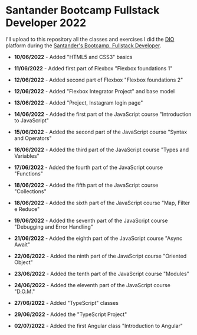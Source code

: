 # Santander Bootcamp Fullstack Developer 2022

I'll upload to this repository all the classes and exercises I did the [DIO](https://digitalinnovation.one/) platform during the [Santander's Bootcamp, Fullstack Developer](https://web.dio.me/track/33c858ab-35fb-4170-9193-a9eef8c2ba25).

- **10/06/2022** - Added "HTML5 and CSS3" basics
 
- **11/06/2022** - Added first part of Flexbox "Flexbox foundations 1"

- **12/06/2022** - Added second part of Flexbox "Flexbox foundations 2"

- **12/06/2022** - Added "Flexbox Integrator Project" and base model 

- **13/06/2022** - Added "Project, Instagram login page"

- **14/06/2022** - Added the first part of the JavaScript course "Introduction to JavaScript"
  
- **15/06/2022** - Added the second part of the JavaScript course "Syntax and Operators"

- **16/06/2022** - Added the third part of the JavaScript course "Types and Variables"

- **17/06/2022** - Added the fourth part of the JavaScript course "Functions"

- **18/06/2022** - Added the fifth part of the JavaScript course "Collections"

- **18/06/2022** - Added the sixth part of the JavaScript course "Map, Filter e Reduce"

- **19/06/2022** - Added the seventh part of the JavaScript course "Debugging and Error Handling"

- **21/06/2022** - Added the eighth part of the JavaScript course "Async Await"

- **22/06/2022** - Added the ninth part of the JavaScript course "Oriented Object"

- **23/06/2022** - Added the tenth part of the JavaScript course "Modules"

- **24/06/2022** - Added the eleventh part of the JavaScript course "D.O.M."

- **27/06/2022** - Added "TypeScript" classes

- **29/06/2022** - Added the "TypeScript Project"

- **02/07/2022** - Added the first Angular class "Introduction to Angular"